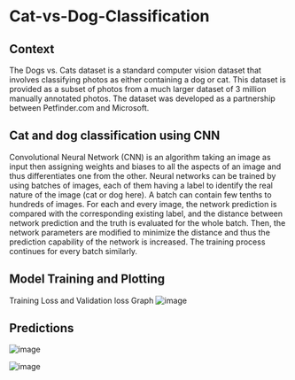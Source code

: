 # Cat-vs-Dog-Classification

## Context
The Dogs vs. Cats dataset is a standard computer vision dataset that involves classifying photos as either containing a dog or cat.
This dataset is provided as a subset of photos from a much larger dataset of 3 million manually annotated photos.
The dataset was developed as a partnership between Petfinder.com and Microsoft.

## Cat and dog classification using CNN
Convolutional Neural Network (CNN) is an algorithm taking an image as input then assigning weights and biases to all the aspects of an image and thus differentiates one from the other. Neural networks can be trained by using batches of images, each of them having a label to identify the real nature of the image (cat or dog here). A batch can contain few tenths to hundreds of images. For each and every image, the network prediction is compared with the corresponding existing label, and the distance between network prediction and the truth is evaluated for the whole batch. Then, the network parameters are modified to minimize the distance and thus the prediction capability of the network is increased. The training process continues for every batch similarly.

## Model Training and Plotting

Training Loss and Validation loss Graph
![image](https://user-images.githubusercontent.com/92180055/191440563-d3f1f7c4-8f96-4f10-bff7-770c04b19abf.png)

## Predictions

![image](https://user-images.githubusercontent.com/92180055/191441659-0cf86be9-361a-4a33-bc94-bc359df53c8b.png)

![image](https://user-images.githubusercontent.com/92180055/191441870-fccd6eba-65b9-4fee-8fd3-e26b73650ddd.png)
